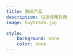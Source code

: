 ```yaml
---
title: 数码产品
description: 垃圾佬瞎折腾
image: buytrash.jpg

style:
    background: none
    color: none
---
```


